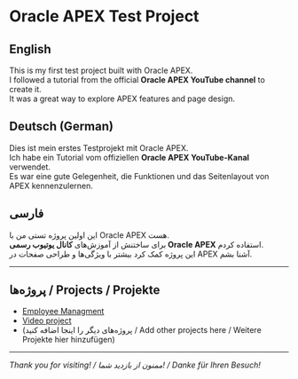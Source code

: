 # Oracle APEX Test Project

## English
This is my first test project built with Oracle APEX.  
I followed a tutorial from the official **Oracle APEX YouTube channel** to create it.  
It was a great way to explore APEX features and page design.

## Deutsch (German)
Dies ist mein erstes Testprojekt mit Oracle APEX.  
Ich habe ein Tutorial vom offiziellen **Oracle APEX YouTube-Kanal** verwendet.  
Es war eine gute Gelegenheit, die Funktionen und das Seitenlayout von APEX kennenzulernen.

## فارسی
این اولین پروژه تستی من با Oracle APEX هست.  
برای ساختنش از آموزش‌های **کانال یوتیوب رسمی Oracle APEX** استفاده کردم.  
این پروژه کمک کرد بیشتر با ویژگی‌ها و طراحی صفحات در APEX آشنا بشم.


---

## پروژه‌ها / Projects / Projekte

- [Employee Managment](./Employee%20Managment)  
- [Video project](./Video%20project)  
- (پروژه‌های دیگر را اینجا اضافه کنید / Add other projects here / Weitere Projekte hier hinzufügen)

---

*Thank you for visiting! / ممنون از بازدید شما! / Danke für Ihren Besuch!*
